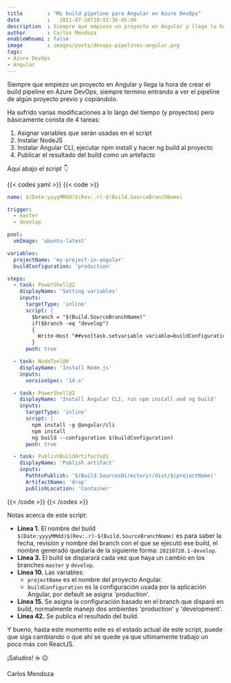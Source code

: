 ```yaml
---
title        : "Mi build pipeline para Angular en Azure DevOps"
date         :   2021-07-20T18:52:36-05:00
description  : Siempre que empiezo un proyecto en Angular y llega la hora de crear el build pipeline en Azure DevOps, siempre termino entrando a ver el pipeline de algún proyecto previo y copiándolo.
author       : Carlos Mendoza
enableWhoami : false
image        : images/posts/devops-pipelines-angular.png
tags:
- Azure DevOps
- Angular
---
```


Siempre que empiezo un proyecto en Angular y llega la hora de crear el build pipeline en Azure DevOps, siempre termino entrando a ver el pipeline de algún proyecto previo y copiándolo.

Ha sufrido varias modificaciones a lo largo del tiempo (y proyectos) pero básicamente consta de 4 tareas:

1. Asignar variables que serán usadas en el script
2. Instalar NodeJS
3. Instalar Angular CLI, ejecutar npm install y hacer ng build al proyecto
4. Publicar el resultado del build como un artefacto

Aquí abajo el script 👇

{{< codes yaml >}}
  {{< code >}}

  ```yaml
  name: $(Date:yyyyMMdd)$(Rev:.r)-$(Build.SourceBranchName)

  trigger:
    - master
    - develop

  pool:
    vmImage: 'ubuntu-latest'

  variables:
    projectName: 'my-project-in-angular'
    buildConfiguration: 'production'

  steps:
    - task: PowerShell@2
      displayName: 'Setting variables'
      inputs:
        targetType: 'inline'
        script: |
          $branch = "$(Build.SourceBranchName)"
          if($branch -eq "develop")
          {
            Write-Host "##vso[task.setvariable variable=buildConfiguration]development"
          }
        pwsh: true

    - task: NodeTool@0
      displayName: 'Install Node.js'
      inputs:
        versionSpec: '14.x'

    - task: PowerShell@2
      displayName: 'Install Angular CLI, run npm install and ng build'
      inputs:
        targetType: 'inline'
        script: |
          npm install -g @angular/cli
          npm install
          ng build --configuration $(buildConfiguration)
        pwsh: true

    - task: PublishBuildArtifacts@1
      displayName: 'Publish artifact'
      inputs:
        PathtoPublish: '$(Build.SourcesDirectory)/dist/$(projectName)'
        ArtifactName: 'drop'
        publishLocation: 'Container'
  ```

  {{< /code >}}
{{< /codes >}}

Notas acerca de este script:

- **Línea 1.** El nombre del build `$(Date:yyyyMMdd)$(Rev:.r)-$(Build.SourceBranchName)` es para saber la fecha, revisión y nombre del branch con el que se ejecutó ese build, el nombre generado quedaría de la siguiente forma: `20210720.1-develop`.
- **Línea 3.** El build se disparará cada vez que haya un cambio en los branches `master` y `develop`.
- **Línea 10.** Las variables:
    - `projectName` es el nombre del proyecto Angular.
    - `buildConfiguration` es la configuración usada por la aplicación Angular, por default se asigna 'production'.
- **Línea 15.** Se asigna la configuración basado en el branch que disparó en build, normalmente manejo dos ambientes 'production' y 'development'.
- **Línea 42.** Se publica el resultado del build.

Y bueno, hasta este momento este es el estado actual de este script, puede que siga cambiando o que ahí se quede ya que ultimamente trabajo un poco más con ReactJS.

¡Saludos! ☕ 😉

Carlos Mendoza